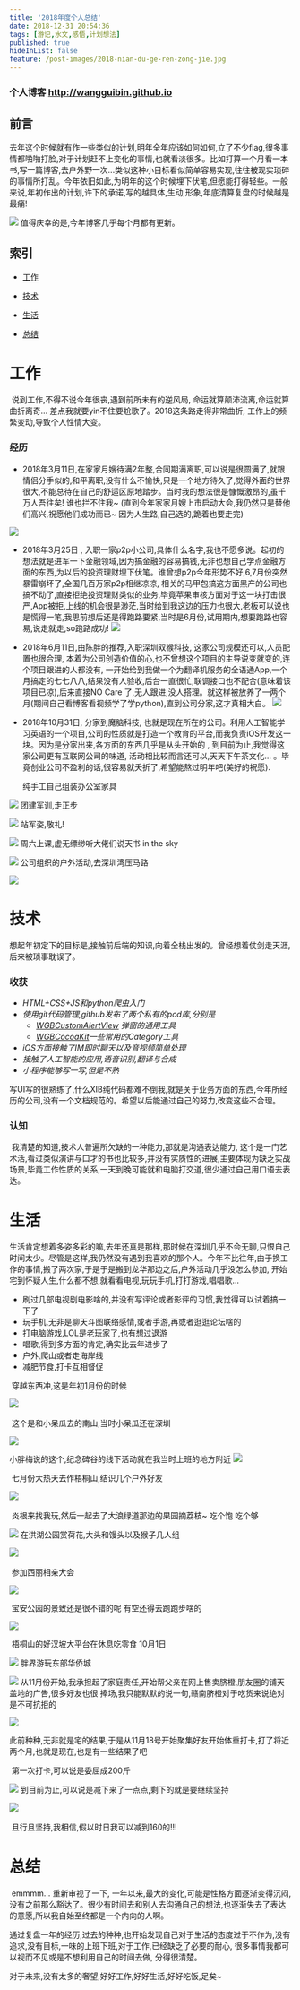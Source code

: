 ```yaml
---
title: '2018年度个人总结'
date: 2018-12-31 20:54:36
tags: [游记,水文,感悟,计划想法]
published: true
hideInList: false
feature: /post-images/2018-nian-du-ge-ren-zong-jie.jpg
---
```


### 个人博客 <a>http://wangguibin.github.io </a>

## 前言

​	去年这个时候就有作一些类似的计划,明年全年应该如何如何,立了不少flag,很多事情都啪啪打脸,对于计划赶不上变化的事情,也就看淡很多。比如打算一个月看一本书,写一篇博客,去户外野一次...类似这种小目标看似简单容易实现,往往被现实琐碎的事情所打乱。今年依旧如此,为明年的这个时候埋下伏笔,但愿能打得轻些。一般来说,年初作出的计划,许下的承诺,写的越具体,生动,形象,年底清算复盘的时候越是最痛!


![](http://wangguibin.github.io/post-images/1560697383306.png)
值得庆幸的是,今年博客几乎每个月都有更新。

<!-- more -->

## 索引

- [工作](#1)

- [技术](#2)

- [生活](#3)

- [总结](#4)

  



 <h1 id="1">  工作  </h1>

​	说到工作,不得不说今年很丧,遇到前所未有的逆风局, 命运就算颠沛流离,命运就算曲折离奇… 差点我就要yin不住要尬歌了。2018这条路走得非常曲折, 工作上的频繁变动,导致个人性情大变。

### 经历

- 2018年3月11日,在家家月嫂待满2年整,合同期满离职,可以说是很圆满了,就跟情侣分手似的,和平离职,没有什么不愉快,只是一个地方待久了,觉得外面的世界很大,不能总待在自己的舒适区原地踏步。当时我的想法很是慷慨激昂的,虽千万人吾往矣! 谁也拦不住我~  (直到今年家家月嫂上市启动大会,我仍然只是替他们高兴,祝愿他们成功而已~ 因为人生路,自己选的,跪着也要走完)

![](http://wangguibin.github.io/post-images/1560697411078.jpg)
- 2018年3月25日 , 入职一家p2p小公司,具体什么名字,我也不愿多说。起初的想法就是进军一下金融领域,因为搞金融的容易搞钱,无非也想自己学点金融方面的东西,为以后的投资理财埋下伏笔。谁曾想p2p今年形势不好,6,7月份突然暴雷崩坏了,全国几百万家p2p相继凉凉, 相关的马甲包搞这方面黑产的公司也搞不动了,直接拒绝投资理财类似的业务,毕竟苹果审核方面对于这一块打击很严,App被拒,上线的机会很是渺茫,当时给到我这边的压力也很大,老板可以说也是慌得一笔,我思前想后还是得跑路要紧,当时是6月份,试用期内,想要跑路也容易,说走就走,so跑路成功! ![](http://wangguibin.github.io/post-images/1560697431674.jpg)

- 2018年6月11日,由陈胖的推荐,入职深圳双猴科技, 这家公司规模还可以,人员配置也很合理, 本着为公司创造价值的心,也不曾想这个项目的主导说变就变的,连个项目跟进的人都没有, 一开始给到我做一个为翻译机服务的全语通App,一个月搞定的七七八八,结果没有人验收,后台一直很忙,联调接口也不配合(意味着该项目已凉),后来直接NO Care 了,无人跟进,没人搭理。就这样被放养了一两个月(期间自己看博客看视频学了学python),直到公司分家,这才真相大白。 ![](http://wangguibin.github.io/post-images/1560697444164.jpg)

- 2018年10月31日, 分家到魔脑科技, 也就是现在所在的公司。利用人工智能学习英语的一个项目,公司的性质就是打造一个教育的平台,而我负责iOS开发这一块。因为是分家出来,各方面的东西几乎是从头开始的 , 到目前为止,我觉得这家公司更有互联网公司的味道, 活动相比较而言还可以,天天下午茶文化... 。毕竟创业公司不盈利的话,很容易就夭折了,希望能熬过明年吧(美好的祝愿). 

  

    纯手工自己组装办公室家具


![](http://wangguibin.github.io/post-images/1560697466728.jpg)
​		团建军训,走正步


![](http://wangguibin.github.io/post-images/1560697480545.jpg)
​		站军姿,敬礼!


![](http://wangguibin.github.io/post-images/1560697490636.jpg)
​		周六上课,虚无缥缈听大佬们说天书 in the sky


![](http://wangguibin.github.io/post-images/1560697506060.jpg)
​		公司组织的户外活动,去深圳湾压马路


![](http://wangguibin.github.io/post-images/1560697515071.jpg)


<h1 id="2">  技术  </h1>

​	想起年初定下的目标是,接触前后端的知识,向着全栈出发的。曾经想着仗剑走天涯,后来被琐事耽误了。

### 收获

- *HTML+CSS+JS和python爬虫入门*
- *使用git代码管理,github发布了两个私有的pod库,分别是*
   - *[WGBCustomAlertView](https://github.com/CoderWGB/WGBCustomAlertView) 弹窗的通用工具* 
   -  *[WGBCocoaKit](https://github.com/CoderWGB/WGBCocoaKit)一些常用的Category工具*
- *iOS方面接触了IM即时聊天以及音视频简单处理*	
- *接触了人工智能的应用,语音识别,翻译与合成*
- *小程序能够写一写,但是不熟*

写UI写的很熟练了,什么XIB纯代码都难不倒我,就是关于业务方面的东西,今年所经历的公司,没有一个文档规范的。希望以后能通过自己的努力,改变这些不合理。

### 认知

​	我清楚的知道,技术人普遍所欠缺的一种能力,那就是沟通表达能力, 这个是一门艺术活,看过类似演讲与口才的书也比较多,并没有实质性的进展,主要体现为缺乏实战场景,毕竟工作性质的关系,一天到晚可能就和电脑打交道,很少通过自己用口语去表达。

 <h1 id="3">  生活  </h1>

​	生活肯定想着多姿多彩的嘛,去年还真是那样,那时候在深圳几乎不会无聊,只恨自己时间太少。尽管是这样,我仍然没有遇到我喜欢的那个人。今年不比往年,由于换工作的事情,搬了两次家,于是于是搬到龙华那边之后,户外活动几乎没怎么参加, 开始宅到怀疑人生,什么都不想,就看看电视,玩玩手机,打打游戏,唱唱歌... 

- 刷过几部电视剧电影啥的,并没有写评论或者影评的习惯,我觉得可以试着搞一下了
- 玩手机,无非是聊天斗图联络感情,或者手游,再或者逛逛论坛啥的
- 打电脑游戏,LOL是老玩家了,也有想过退游
- 唱歌,得到多方面的肯定,确实比去年进步了
- 户外,爬山或者走海岸线
- 减肥节食,打卡互相督促



​					穿越东西冲,这是年初1月份的时候


![](http://wangguibin.github.io/post-images/1560697528829.jpg)
​				    

​					这个是和小呆瓜去的南山,当时小呆瓜还在深圳

![](http://wangguibin.github.io/post-images/1560697536886.jpg)



 小胖梅说的这个,纪念碑谷的线下活动就在我当时上班的地方附近
 ![](http://wangguibin.github.io/post-images/1560697580633.jpg)



​	七月份大热天去作梧桐山,结识几个户外好友


![](http://wangguibin.github.io/post-images/1560697594007.jpg)
​					

​					炎根来找我玩,然后一起去了大浪绿道那边的果园摘荔枝~ 吃个饱 吃个够


![](http://wangguibin.github.io/post-images/1560697606179.jpg)
​	在洪湖公园赏荷花,大头和馒头以及猴子几人组


![](http://wangguibin.github.io/post-images/1560697615749.jpg)
​		

​		参加西丽相亲大会

![](http://wangguibin.github.io/post-images/1560697627610.jpg)


​					宝安公园的景致还是很不错的呢  有空还得去跑跑步啥的


![](http://wangguibin.github.io/post-images/1560697638363.jpg)


​					梧桐山的好汉坡大平台在休息吃零食  10月1日


![](http://wangguibin.github.io/post-images/1560697650920.jpg)
​	胖界游玩东部华侨城 


![](http://wangguibin.github.io/post-images/1560697658385.jpg)
从11月份开始,我承担起了家庭责任,开始帮父亲在网上售卖脐橙,朋友圈的铺天盖地的广告,很多好友也很				捧场,我只能默默的说一句,赣南脐橙对于吃货来说绝对是不可抗拒的


![](http://wangguibin.github.io/post-images/1560697665347.jpg)


此前种种,无非就是宅的结果,于是从11月18号开始聚集好友开始体重打卡,打了将近两个月,也就是现在,也是有一些结果了吧 

​								第一次打卡,可以说是委屈成200斤


![](http://wangguibin.github.io/post-images/1560697677590.jpg)
​						到目前为止,可以说是减下来了一点点,剩下的就是要继续坚持


![](http://wangguibin.github.io/post-images/1560697685898.jpg)
​	

​						且行且坚持,我相信,假以时日我可以减到160的!!!



<h1 id="4">  总结 </h1>

​	emmmm... 重新审视了一下, 一年以来,最大的变化,可能是性格方面逐渐变得沉闷,没有之前那么豁达了。很少有时间去和别人去沟通自己的想法,也逐渐失去了表达的意愿,所以我自始至终都是一个内向的人啊。

​	通过复盘一年的经历,过去的种种,也开始发现自己对于生活的态度过于不作为,没有追求,没有目标,一味的上班下班,对于工作,已经缺乏了必要的耐心, 很多事情我都可以视而不见或是不想利用自己的时间去做, 分得很清楚。

对于未来,没有太多的奢望,好好工作,好好生活,好好吃饭,足矣~





